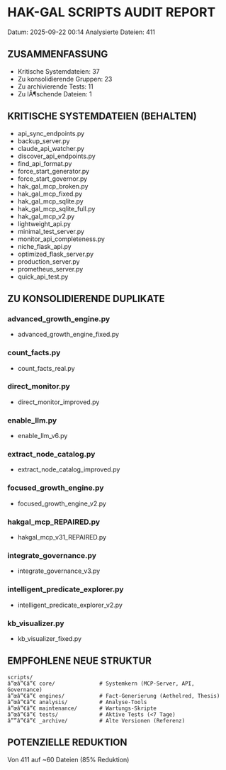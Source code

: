 # HAK-GAL SCRIPTS AUDIT REPORT

Datum: 2025-09-22 00:14
Analysierte Dateien: 411

## ZUSAMMENFASSUNG
- Kritische Systemdateien: 37
- Zu konsolidierende Gruppen: 23
- Zu archivierende Tests: 11
- Zu lÃ¶schende Dateien: 1

## KRITISCHE SYSTEMDATEIEN (BEHALTEN)
- api_sync_endpoints.py
- backup_server.py
- claude_api_watcher.py
- discover_api_endpoints.py
- find_api_format.py
- force_start_generator.py
- force_start_governor.py
- hak_gal_mcp_broken.py
- hak_gal_mcp_fixed.py
- hak_gal_mcp_sqlite.py
- hak_gal_mcp_sqlite_full.py
- hak_gal_mcp_v2.py
- lightweight_api.py
- minimal_test_server.py
- monitor_api_completeness.py
- niche_flask_api.py
- optimized_flask_server.py
- production_server.py
- prometheus_server.py
- quick_api_test.py

## ZU KONSOLIDIERENDE DUPLIKATE

### advanced_growth_engine.py
  - advanced_growth_engine_fixed.py

### count_facts.py
  - count_facts_real.py

### direct_monitor.py
  - direct_monitor_improved.py

### enable_llm.py
  - enable_llm_v6.py

### extract_node_catalog.py
  - extract_node_catalog_improved.py

### focused_growth_engine.py
  - focused_growth_engine_v2.py

### hakgal_mcp_REPAIRED.py
  - hakgal_mcp_v31_REPAIRED.py

### integrate_governance.py
  - integrate_governance_v3.py

### intelligent_predicate_explorer.py
  - intelligent_predicate_explorer_v2.py

### kb_visualizer.py
  - kb_visualizer_fixed.py

## EMPFOHLENE NEUE STRUKTUR

    scripts/
    â”œâ”€â”€ core/              # Systemkern (MCP-Server, API, Governance)
    â”œâ”€â”€ engines/           # Fact-Generierung (Aethelred, Thesis)
    â”œâ”€â”€ analysis/          # Analyse-Tools
    â”œâ”€â”€ maintenance/       # Wartungs-Skripte
    â”œâ”€â”€ tests/             # Aktive Tests (<7 Tage)
    â””â”€â”€ _archive/          # Alte Versionen (Referenz)
    

## POTENZIELLE REDUKTION
Von 411 auf ~60 Dateien (85% Reduktion)